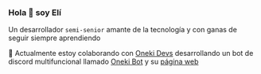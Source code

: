 ### Hola 👋 soy Elí

Un desarrollador `semi-senior` amante de la tecnología y con ganas de seguir siempre aprendiendo

<!--
**EliMacMun/EliMacMun** is a ✨ _special_ ✨ repository because its `README.md` (this file) appears on your GitHub profile.

Here are some ideas to get you started:

- 🔭 I’m currently working on ...
- 🌱 I’m currently learning ...
- 👯 I’m looking to collaborate on ...
- 🤔 I’m looking for help with ...
- 💬 Ask me about ...
- 📫 How to reach me: ...
- 😄 Pronouns: ...
- ⚡ Fun fact: ...
-->
👯 Actualmente estoy colaborando con [Oneki Devs](https://github.com/onekidevs) desarrollando un bot de discord multifuncional llamado [Oneki Bot](https://github.com/OnekiDevs/Oneki-bot) y su [página web](https://oneki.herokuapp.com/)
